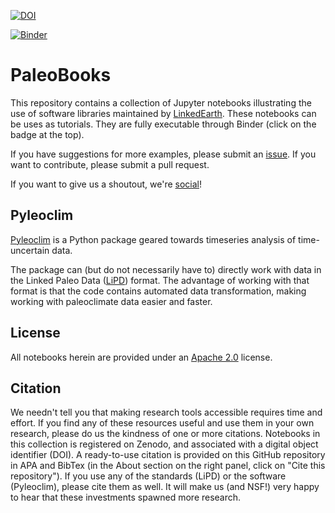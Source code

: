 [![DOI](https://zenodo.org/badge/246457932.svg)](https://zenodo.org/badge/latestdoi/246457932)

[![Binder](https://mybinder.org/badge_logo.svg)](https://mybinder.org/v2/gh/LinkedEarth/PaleoBooks/HEAD)

# PaleoBooks

This repository contains a collection of Jupyter notebooks illustrating the use of software libraries maintained by [LinkedEarth](http://www.linked.earth). These notebooks can be uses as tutorials. They are fully executable through Binder (click on the badge at the top).

If you have suggestions for more examples, please submit an [issue](https://github.com/LinkedEarth/PaleoBooks/issues). If you want to contribute, please submit a pull request.

If you want to give us a shoutout, we're [social](https://twitter.com/Linked_Earth)!


## Pyleoclim

[Pyleoclim](https://pyleoclim-util.readthedocs.io/en/master/) is a Python package geared towards timeseries analysis of time-uncertain data.

The package can (but do not necessarily have to) directly work with data in the Linked Paleo Data ([LiPD](https://lipd.net)) format. The advantage of working with that format is that the code contains automated data transformation, making working with paleoclimate data easier and faster.

## License

All notebooks herein are provided under an [Apache 2.0](https://www.apache.org/licenses/LICENSE-2.0) license.

## Citation
We needn't tell you that making research tools accessible requires time and effort. If you find any of these resources useful and use them in your own research, please do us the kindness of one or more citations. Notebooks in this collection is registered on Zenodo, and associated with a digital object identifier (DOI).  A ready-to-use citation is provided on this GitHub repository in APA and BibTex (in the About section on the right panel, click on "Cite this repository"). If you use any of the standards (LiPD) or the software (Pyleoclim), please cite them as well. It will make us (and NSF!) very happy to hear that these investments spawned more research.
